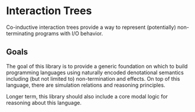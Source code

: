 # Interaction Trees
Co-inductive interaction trees provide a way to represent (potentially) non-terminating programs with I/O behavior.

## Goals
The goal of this library is to provide a generic foundation on which to build programming languages using naturally encoded denotational semantics including (but not limited to) non-termination and effects. On top of this language, there are simulation relations and reasoning principles.

Longer term, this library should also include a core modal logic for reasoning about this language.

